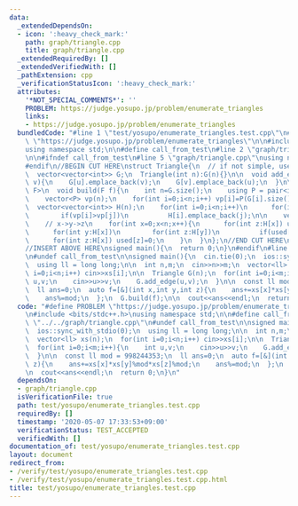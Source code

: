 ```yaml
---
data:
  _extendedDependsOn:
  - icon: ':heavy_check_mark:'
    path: graph/triangle.cpp
    title: graph/triangle.cpp
  _extendedRequiredBy: []
  _extendedVerifiedWith: []
  _pathExtension: cpp
  _verificationStatusIcon: ':heavy_check_mark:'
  attributes:
    '*NOT_SPECIAL_COMMENTS*': ''
    PROBLEM: https://judge.yosupo.jp/problem/enumerate_triangles
    links:
    - https://judge.yosupo.jp/problem/enumerate_triangles
  bundledCode: "#line 1 \"test/yosupo/enumerate_triangles.test.cpp\"\n#define PROBLEM\
    \ \"https://judge.yosupo.jp/problem/enumerate_triangles\"\n\n#include <bits/stdc++.h>\n\
    using namespace std;\n\n#define call_from_test\n#line 2 \"graph/triangle.cpp\"\
    \n\n#ifndef call_from_test\n#line 5 \"graph/triangle.cpp\"\nusing namespace std;\n\
    #endif\n//BEGIN CUT HERE\nstruct Triangle{\n  // if not simple, use vector<set<int>>\n\
    \  vector<vector<int>> G;\n  Triangle(int n):G(n){}\n\n  void add_edge(int u,int\
    \ v){\n    G[u].emplace_back(v);\n    G[v].emplace_back(u);\n  }\n\n  template<typename\
    \ F>\n  void build(F f){\n    int n=G.size();\n    using P = pair<int, int>;\n\
    \    vector<P> vp(n);\n    for(int i=0;i<n;i++) vp[i]=P(G[i].size(),i);\n\n  \
    \  vector<vector<int>> H(n);\n    for(int i=0;i<n;i++)\n      for(int j:G[i])\n\
    \        if(vp[i]>vp[j])\n          H[i].emplace_back(j);\n\n    vector<int> used(n,0);\n\
    \    // x->y->z\n    for(int x=0;x<n;x++){\n      for(int z:H[x]) used[z]=1;\n\
    \      for(int y:H[x])\n        for(int z:H[y])\n          if(used[z]) f(x,y,z);\n\
    \      for(int z:H[x]) used[z]=0;\n    }\n  }\n};\n//END CUT HERE\n#ifndef call_from_test\n\
    //INSERT ABOVE HERE\nsigned main(){\n  return 0;\n}\n#endif\n#line 8 \"test/yosupo/enumerate_triangles.test.cpp\"\
    \n#undef call_from_test\n\nsigned main(){\n  cin.tie(0);\n  ios::sync_with_stdio(0);\n\
    \  using ll = long long;\n\n  int n,m;\n  cin>>n>>m;\n  vector<ll> xs(n);\n  for(int\
    \ i=0;i<n;i++) cin>>xs[i];\n\n  Triangle G(n);\n  for(int i=0;i<m;i++){\n    int\
    \ u,v;\n    cin>>u>>v;\n    G.add_edge(u,v);\n  }\n\n  const ll mod = 998244353;\n\
    \  ll ans=0;\n  auto f=[&](int x,int y,int z){\n    ans+=xs[x]*xs[y]%mod*xs[z]%mod;\n\
    \    ans%=mod;\n  };\n  G.build(f);\n\n  cout<<ans<<endl;\n  return 0;\n}\n"
  code: "#define PROBLEM \"https://judge.yosupo.jp/problem/enumerate_triangles\"\n\
    \n#include <bits/stdc++.h>\nusing namespace std;\n\n#define call_from_test\n#include\
    \ \"../../graph/triangle.cpp\"\n#undef call_from_test\n\nsigned main(){\n  cin.tie(0);\n\
    \  ios::sync_with_stdio(0);\n  using ll = long long;\n\n  int n,m;\n  cin>>n>>m;\n\
    \  vector<ll> xs(n);\n  for(int i=0;i<n;i++) cin>>xs[i];\n\n  Triangle G(n);\n\
    \  for(int i=0;i<m;i++){\n    int u,v;\n    cin>>u>>v;\n    G.add_edge(u,v);\n\
    \  }\n\n  const ll mod = 998244353;\n  ll ans=0;\n  auto f=[&](int x,int y,int\
    \ z){\n    ans+=xs[x]*xs[y]%mod*xs[z]%mod;\n    ans%=mod;\n  };\n  G.build(f);\n\
    \n  cout<<ans<<endl;\n  return 0;\n}\n"
  dependsOn:
  - graph/triangle.cpp
  isVerificationFile: true
  path: test/yosupo/enumerate_triangles.test.cpp
  requiredBy: []
  timestamp: '2020-05-07 17:33:53+09:00'
  verificationStatus: TEST_ACCEPTED
  verifiedWith: []
documentation_of: test/yosupo/enumerate_triangles.test.cpp
layout: document
redirect_from:
- /verify/test/yosupo/enumerate_triangles.test.cpp
- /verify/test/yosupo/enumerate_triangles.test.cpp.html
title: test/yosupo/enumerate_triangles.test.cpp
---
```

